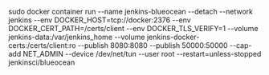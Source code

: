 sudo docker container run --name jenkins-blueocean --detach   --network jenkins --env DOCKER_HOST=tcp://docker:2376   --env DOCKER_CERT_PATH=/certs/client --env DOCKER_TLS_VERIFY=1   --volume jenkins-data:/var/jenkins_home   --volume jenkins-docker-certs:/certs/client:ro   --publish 8080:8080 --publish 50000:50000 --cap-add NET_ADMIN --device /dev/net/tun --user root --restart=unless-stopped jenkinsci/blueocean
